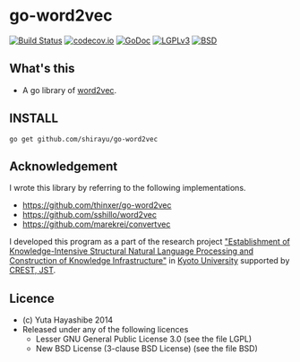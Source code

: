 
# go-word2vec

[![Build Status](https://travis-ci.org/shirayu/go-word2vec.svg?branch=master)](https://travis-ci.org/shirayu/go-word2vec)
[![codecov.io](https://codecov.io/github/shirayu/go-word2vec/coverage.svg?branch=master)](https://codecov.io/github/shirayu/go-word2vec?branch=master)
[![GoDoc](https://godoc.org/github.com/shirayu/go-word2vec?status.svg)](https://godoc.org/github.com/shirayu/go-word2vec)
[![LGPLv3](https://img.shields.io/badge/license-LGPLv3-blue.svg)](LGPLv3)
[![BSD](https://img.shields.io/badge/license-BSD-blue.svg)](BSD)


## What's this

- A go library of [word2vec](https://code.google.com/p/word2vec/).

## INSTALL

```
go get github.com/shirayu/go-word2vec
```

## Acknowledgement
I wrote this library by referring to the following implementations.

- https://github.com/thinxer/go-word2vec
- https://github.com/sshillo/word2vec
- https://github.com/marekrei/convertvec

I developed this program as a part of the research project 
["Establishment of Knowledge-Intensive Structural Natural Language Processing and Construction of Knowledge Infrastructure"](http://nlp.ist.i.kyoto-u.ac.jp/CREST/?en)
in [Kyoto University](http://www.kyoto-u.ac.jp/en)
supported by [CREST, JST](http://www.jst.go.jp/kisoken/crest/en/).


## Licence

- (c) Yuta Hayashibe 2014
- Released under any of the following licences
    - Lesser GNU General Public License 3.0 (see the file LGPL)
    - New BSD License (3-clause BSD License) (see the file BSD)

